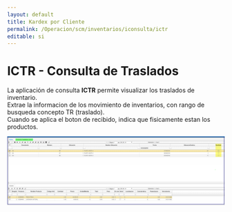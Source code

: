 ```yaml
---
layout: default
title: Kardex por Cliente
permalink: /Operacion/scm/inventarios/iconsulta/ictr
editable: si
---
```


# ICTR - Consulta de Traslados 

La aplicación de consulta **ICTR** permite visualizar los traslados de inventario.  
Extrae la informacion de los movimiento de inventarios, con rango de busqueda concepto TR (traslado).  
Cuando se aplica el boton de recibido, indica que fisicamente estan los productos.  

![](ictr1.png)
